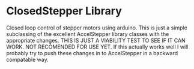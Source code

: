 # ClosedStepper Library #

Closed loop control of stepper motors using arduino. This is just a simple subclassing of the excellent AccelStepper library classes with the appropriate changes.
THIS IS JUST A VIABILITY TEST TO SEE IF IT CAN WORK. NOT RECOMENDED FOR USE YET.
If this actually works well I will probably try to push these changes in to AccelStepper in a backward compatable way.
